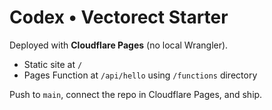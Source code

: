# Codex • Vectorect Starter

Deployed with **Cloudflare Pages** (no local Wrangler).  
- Static site at `/`
- Pages Function at `/api/hello` using `/functions` directory

Push to `main`, connect the repo in Cloudflare Pages, and ship.
